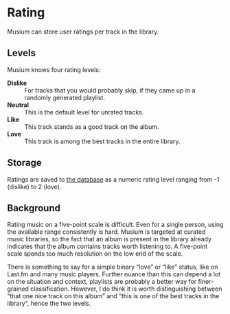 # Rating

Musium can store user ratings per track in the library.

## Levels

Musium knows four rating levels:

<dl>
<dt><strong>Dislike</strong></dt>
<dd>For tracks that you would probably skip,
if they came up in a randomly generated playlist.</dd>

<dt><strong>Neutral</strong></dt>
<dd>This is the default level for unrated tracks.</dd>

<dt><strong>Like</strong></dt>
<dd>This track stands as a good track on the album.</dd>

<dt><strong>Love</strong></dt>
<dd>This track is among the best tracks in the entire library.</dd>
</dl>

## Storage

Ratings are saved to [the database](configuration.md#db_path) as a numeric
rating level ranging from -1 (dislike) to 2 (love).

## Background

Rating music on a five-point scale is difficult. Even for a single person, using
the available range consistently is hard. Musium is targeted at curated music
libraries, so the fact that an album is present in the library already indicates
that the album contains tracks worth listening to. A five-point scale spends too
much resolution on the low end of the scale.

There is something to say for a simple binary “love” or “like” status, like on
Last.fm and many music players. Further nuance than this can depend a lot on the
situation and context, playlists are probably a better way for finer-grained
classification. However, I do think it is worth distinguishing between “that one
nice track on this album” and “this is one of the best tracks in the library”,
hence the two levels.
